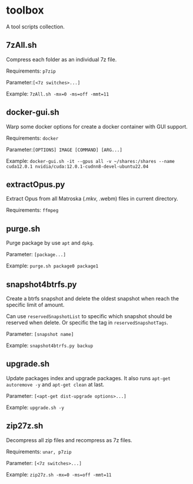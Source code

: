 # toolbox

A tool scripts collection.

## 7zAll.sh

Compress each folder as an individual 7z file.

Requirements: `p7zip`

Parameter:`[<7z switches>...]`

Example: `7zAll.sh -mx=0 -ms=off -mmt=11`

## docker-gui.sh

Warp some docker options for create a docker container with GUI support.

Requirements: `docker`

Parameter:`[OPTIONS] IMAGE [COMMAND] [ARG...]`

Example: `docker-gui.sh -it --gpus all -v ~/shares:/shares --name cuda12.0.1 nvidia/cuda:12.0.1-cudnn8-devel-ubuntu22.04`

## extractOpus.py

Extract Opus from all Matroska (.mkv, .webm) files in current directory.

Requirements: `ffmpeg`

## purge.sh

Purge package by use `apt` and `dpkg`.

Parameter: `[package...]`

Example: `purge.sh package0 package1`

## snapshot4btrfs.py

Create a btrfs snapshot and delete the oldest snapshot when reach the specific limit of amount.

Can use `reservedSnapshotList` to specific which snapshot should be reserved when delete. Or specific the tag in `reservedSnapshotTags`.

Parameter: `[snapshot name]`

Example: `snapshot4btrfs.py backup`

## upgrade.sh

Update packages index and upgrade packages. It also runs `apt-get autoremove -y` and `apt-get clean` at last.

Parameter: `[<apt-get dist-upgrade options>...]`

Example: `upgrade.sh -y`

## zip27z.sh

Decompress all zip files and recompress as 7z files.

Requirements: `unar, p7zip`

Parameter: `[<7z switches>...]`

Example: `zip27z.sh -mx=0 -ms=off -mmt=11`
